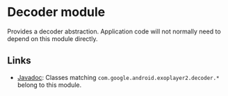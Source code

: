# Decoder module

Provides a decoder abstraction. Application code will not normally need to
depend on this module directly.

## Links

*   [Javadoc][]: Classes matching `com.google.android.exoplayer2.decoder.*` belong to this
    module.

[Javadoc]: https://exoplayer.dev/doc/reference/index.html
